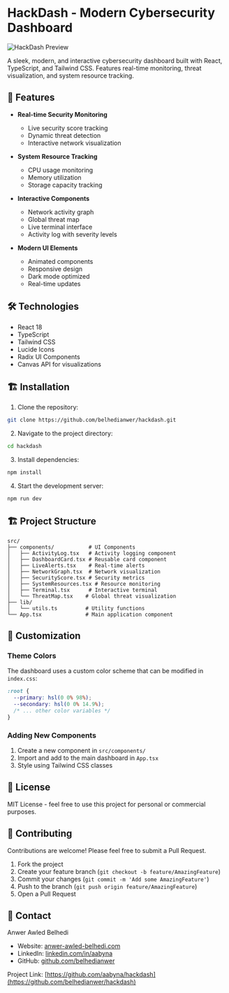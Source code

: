# HackDash - Modern Cybersecurity Dashboard

![HackDash Preview](https://i.imgur.com/QnmVkra.png)

A sleek, modern, and interactive cybersecurity dashboard built with React, TypeScript, and Tailwind CSS. Features real-time monitoring, threat visualization, and system resource tracking.

## 🚀 Features

- **Real-time Security Monitoring**
  - Live security score tracking
  - Dynamic threat detection
  - Interactive network visualization

- **System Resource Tracking**
  - CPU usage monitoring
  - Memory utilization
  - Storage capacity tracking

- **Interactive Components**
  - Network activity graph
  - Global threat map
  - Live terminal interface
  - Activity log with severity levels

- **Modern UI Elements**
  - Animated components
  - Responsive design
  - Dark mode optimized
  - Real-time updates

## 🛠️ Technologies

- React 18
- TypeScript
- Tailwind CSS
- Lucide Icons
- Radix UI Components
- Canvas API for visualizations

## 🏗️ Installation

1. Clone the repository:
```bash
git clone https://github.com/belhedianwer/hackdash.git
```

2. Navigate to the project directory:
```bash
cd hackdash
```

3. Install dependencies:
```bash
npm install
```

4. Start the development server:
```bash
npm run dev
```

## 🏗️ Project Structure

```
src/
├── components/           # UI Components
│   ├── ActivityLog.tsx   # Activity logging component
│   ├── DashboardCard.tsx # Reusable card component
│   ├── LiveAlerts.tsx    # Real-time alerts
│   ├── NetworkGraph.tsx  # Network visualization
│   ├── SecurityScore.tsx # Security metrics
│   ├── SystemResources.tsx # Resource monitoring
│   ├── Terminal.tsx      # Interactive terminal
│   └── ThreatMap.tsx    # Global threat visualization
├── lib/
│   └── utils.ts         # Utility functions
└── App.tsx              # Main application component
```

## 🎨 Customization

### Theme Colors
The dashboard uses a custom color scheme that can be modified in `index.css`:

```css
:root {
  --primary: hsl(0 0% 98%);
  --secondary: hsl(0 0% 14.9%);
  /* ... other color variables */
}
```

### Adding New Components
1. Create a new component in `src/components/`
2. Import and add to the main dashboard in `App.tsx`
3. Style using Tailwind CSS classes

## 📝 License

MIT License - feel free to use this project for personal or commercial purposes.

## 🤝 Contributing

Contributions are welcome! Please feel free to submit a Pull Request.

1. Fork the project
2. Create your feature branch (`git checkout -b feature/AmazingFeature`)
3. Commit your changes (`git commit -m 'Add some AmazingFeature'`)
4. Push to the branch (`git push origin feature/AmazingFeature`)
5. Open a Pull Request

## 📧 Contact

Anwer Awled Belhedi

- Website: [anwer-awled-belhedi.com](https://anwer-awled-belhedi.com)
- LinkedIn: [linkedin.com/in/aabyna](https://www.linkedin.com/in/aabyna)
- GitHub: [github.com/belhedianwer](https://github.com/belhedianwer)

Project Link: [https://github.com/aabyna/hackdash](https://github.com/belhedianwer/hackdash)
